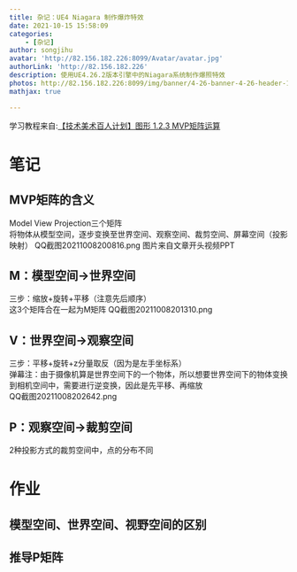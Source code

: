 ```yaml
---
title: 杂记：UE4 Niagara 制作爆炸特效
date: 2021-10-15 15:58:09
categories: 
    - [杂记]
author: songjihu
avatar: 'http://82.156.182.226:8099/Avatar/avatar.jpg'
authorLink: 'http://82.156.182.226'
description: 使用UE4.26.2版本引擎中的Niagara系统制作爆照特效
photos: http://82.156.182.226:8099/img/banner/4-26-banner-4-26-header-1920x848-v2-1920x848-674151069.png
mathjax: true

---
```


学习教程来自:[【技术美术百人计划】图形 1.2.3 MVP矩阵运算](https://www.bilibili.com/video/BV1M5411P7d3)

# 笔记
## MVP矩阵的含义
Model View Projection三个矩阵  
将物体从模型空间，逐步变换至世界空间、观察空间、裁剪空间、屏幕空间（投影映射）
QQ截图20211008200816.png
图片来自文章开头视频PPT

## M：模型空间->世界空间
三步：缩放+旋转+平移（注意先后顺序）  
这3个矩阵合在一起为M矩阵
QQ截图20211008201310.png

## V：世界空间->观察空间
三步：平移+旋转+z分量取反（因为是左手坐标系）  
弹幕注：由于摄像机算是世界空间下的一个物体，所以想要世界空间下的物体变换到相机空间中，需要进行逆变换，因此是先平移、再缩放  
QQ截图20211008202642.png

## P：观察空间->裁剪空间
2种投影方式的裁剪空间中，点的分布不同

# 作业
## 模型空间、世界空间、视野空间的区别
## 推导P矩阵